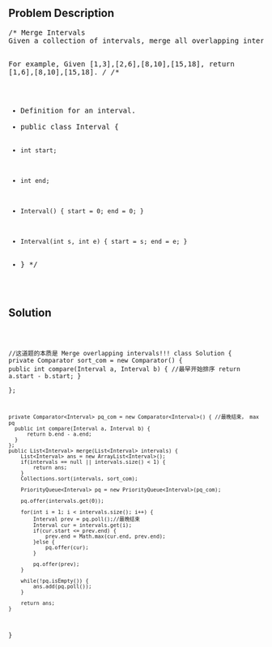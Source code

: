<!--
<style>
  body { font-family: Arial, sans-serif; }
  .container { max-width: 400px; margin: 50px; padding: 10px; }
  .comment-block { background-color: #f9f9f9; padding: 10px; border-left: 5px solid #ccc; max-width: 400px; margin: 50px; overflow-wrap: break-word; white-space: pre-wrap; }
  .code-block { background-color: #f4f4f4; padding: 10px; border: 1px solid #ddd; }
</style>
-->

<div class='container'>
<h2>Problem Description</h2>
<div class='comment-block'>
<pre>
/* Merge Intervals
Given a collection of intervals, merge all overlapping intervals.

For example,
Given [1,3],[2,6],[8,10],[15,18],
return [1,6],[8,10],[15,18].
*/
/**
 * Definition for an interval.
 * public class Interval {
 *     int start;
 *     int end;
 *     Interval() { start = 0; end = 0; }
 *     Interval(int s, int e) { start = s; end = e; }
 * }
 */
</pre>
</div>

<h2>Solution</h2>
<div class='code-block'>
<pre><code class='language-java'>


//这道题的本质是 Merge overlapping intervals!!!
class Solution {
    private Comparator<Interval> sort_com = new Comparator<Interval>() {
      public int compare(Interval a, Interval b) { //最早开始排序
          return a.start - b.start;
      }  
    };
    
    private Comparator<Interval> pq_com = new Comparator<Interval>() { //最晚结束， max pq
      public int compare(Interval a, Interval b) {
          return b.end - a.end;
      }  
    };    
    public List<Interval> merge(List<Interval> intervals) {
        List<Interval> ans = new ArrayList<Interval>();
        if(intervals == null || intervals.size() < 1) {
            return ans;
        }
        Collections.sort(intervals, sort_com);
        
        PriorityQueue<Interval> pq = new PriorityQueue<Interval>(pq_com);
        
        pq.offer(intervals.get(0));
        
        for(int i = 1; i < intervals.size(); i++) {
            Interval prev = pq.poll();//最晚结束
            Interval cur = intervals.get(i);
            if(cur.start <= prev.end) {
                prev.end = Math.max(cur.end, prev.end);
            }else {
                pq.offer(cur);
            }
            
            pq.offer(prev);
        }
        
        while(!pq.isEmpty()) {
            ans.add(pq.poll());
        }
        
        return ans; 
    }
}</code></pre>
</div>
</div>

